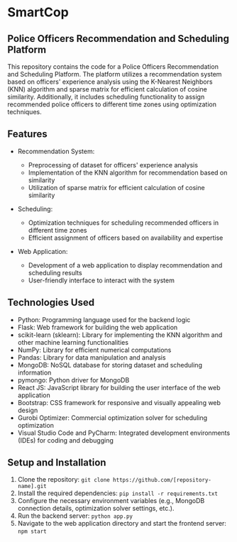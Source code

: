 # SmartCop
## Police Officers Recommendation and Scheduling Platform

This repository contains the code for a Police Officers Recommendation and Scheduling Platform. The platform utilizes a recommendation system based on officers' experience analysis using the K-Nearest Neighbors (KNN) algorithm and sparse matrix for efficient calculation of cosine similarity. Additionally, it includes scheduling functionality to assign recommended police officers to different time zones using optimization techniques.

## Features

- Recommendation System:
  - Preprocessing of dataset for officers' experience analysis
  - Implementation of the KNN algorithm for recommendation based on similarity
  - Utilization of sparse matrix for efficient calculation of cosine similarity

- Scheduling:
  - Optimization techniques for scheduling recommended officers in different time zones
  - Efficient assignment of officers based on availability and expertise

- Web Application:
  - Development of a web application to display recommendation and scheduling results
  - User-friendly interface to interact with the system

## Technologies Used

- Python: Programming language used for the backend logic
- Flask: Web framework for building the web application
- scikit-learn (sklearn): Library for implementing the KNN algorithm and other machine learning functionalities
- NumPy: Library for efficient numerical computations
- Pandas: Library for data manipulation and analysis
- MongoDB: NoSQL database for storing dataset and scheduling information
- pymongo: Python driver for MongoDB
- React JS: JavaScript library for building the user interface of the web application
- Bootstrap: CSS framework for responsive and visually appealing web design
- Gurobi Optimizer: Commercial optimization solver for scheduling optimization
- Visual Studio Code and PyCharm: Integrated development environments (IDEs) for coding and debugging

## Setup and Installation

1. Clone the repository: `git clone https://github.com/[repository-name].git`
2. Install the required dependencies: `pip install -r requirements.txt`
3. Configure the necessary environment variables (e.g., MongoDB connection details, optimization solver settings, etc.).
4. Run the backend server: `python app.py`
5. Navigate to the web application directory and start the frontend server: `npm start`
